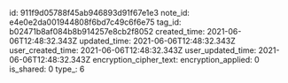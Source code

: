 id: 911f9d05788f45ab946893d91f67e1e3
note_id: e4e0e2da001944808f6bd7c49c6f6e75
tag_id: b02471b8af084b8b914257e8cb2f8052
created_time: 2021-06-06T12:48:32.343Z
updated_time: 2021-06-06T12:48:32.343Z
user_created_time: 2021-06-06T12:48:32.343Z
user_updated_time: 2021-06-06T12:48:32.343Z
encryption_cipher_text: 
encryption_applied: 0
is_shared: 0
type_: 6